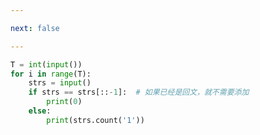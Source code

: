 ```yaml
---

next: false

---
```




<BlogInfo id="1158" title="34.回文串" author="白日梦想猿" pv=0 read_times=0 pre_cost_time="0分7秒" category="算法" tag_list="['算法']" create_time="2022.05.07 16:24:37" update_time="2022.05.07 17:39:05" />

```python
T = int(input())
for i in range(T):
    strs = input()
    if strs == strs[::-1]:  # 如果已经是回文，就不需要添加
        print(0)
    else:
        print(strs.count('1'))

```



<ActionBox />

